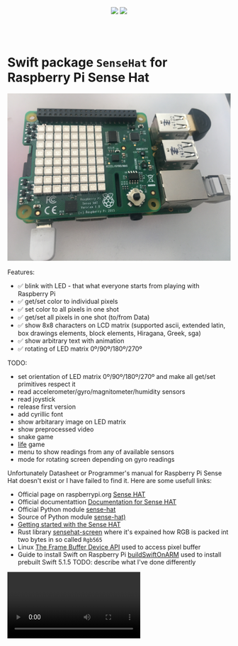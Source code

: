 <p align="center" style="padding-bottom:50px;">
	<a href="https://raw.githubusercontent.com/valeriyvan/RaspberryPiSenseHat/main/LICENSE"><img src="http://img.shields.io/badge/License-MIT-blue.svg?style=flat"/></a>
	<a href="https://developer.apple.com/swift"><img src="https://img.shields.io/badge/Swift-5.x-orange.svg?style=flat"/></a> 
</p>

# Swift package `SenseHat` for Raspberry Pi Sense Hat

![Photo](https://github.com/valeriyvan/RaspberryPiSenseHat/blob/main/images/IMG_3366.jpeg "Photo")

Features:
* ✅ blink with LED - that what everyone starts from playing with Raspberry Pi
* ✅ get/set color to individual pixels
* ✅ set color to all pixels in one shot
* ✅ get/set all pixels in one shot (to/from Data)
* ✅ show 8x8 characters on LCD matrix (supported ascii, extended latin, box drawings elements, block elements, Hiragana, Greek, sga)
* ✅ show arbitrary text with animation
* ✅ rotating of LED matrix 0º/90º/180º/270º

TODO:
* set orientation of LED matrix 0º/90º/180º/270º and make all get/set primitives respect it
* read accelerometer/gyro/magnitometer/humidity sensors
* read joystick
* release first version
* add cyrillic font
* show arbitarary image on LED matrix
* show preprocessed video
* snake game
* [life](https://en.wikipedia.org/wiki/Conway%27s_Game_of_Life) game
* menu to show readings from any of available sensors
* mode for rotating screen depending on gyro readings

Unfortunately Datasheet or Programmer's manual for Raspberry Pi Sense Hat doesn't exist or I have failed to find it. Here are some usefull links:

* Official page on raspberrypi.org [Sense HAT](https://www.raspberrypi.org/products/sense-hat/)
* Official documentattion [Documentation for Sense HAT](https://www.raspberrypi.org/documentation/hardware/sense-hat/)
* Official Python module [sense-hat](https://pythonhosted.org/sense-hat/)
* Source of Python module [sense-hat)](https://github.com/astro-pi/python-sense-hat)
* [Getting started with the Sense HAT](https://projects.raspberrypi.org/en/projects/getting-started-with-the-sense-hat)
* Rust library [sensehat-screen](https://docs.rs/sensehat-screen/) where it's expained how RGB is packed int two bytes in so called `Rgb565`
* Linux [The Frame Buffer Device API](https://www.kernel.org/doc/Documentation/fb/api.txt) used to access pixel buffer
* Guide to install Swift on Raspberry Pi [buildSwiftOnARM](https://github.com/uraimo/buildSwiftOnARM) used to install prebuilt Swift 5.1.5 TODO: describe what I've done differently

![Blinking](https://github.com/valeriyvan/RaspberryPiSenseHat/blob/main/images/IMG_3369_480.mov "Blinking")

